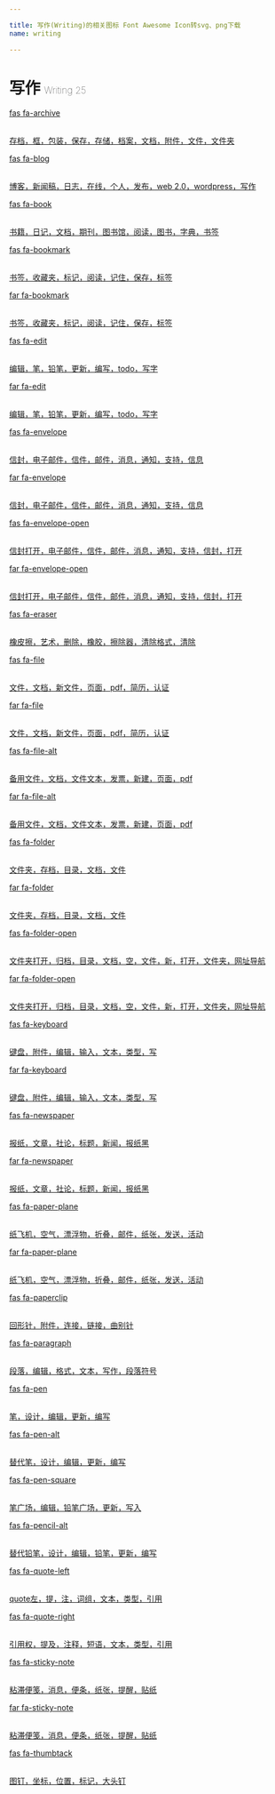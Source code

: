 ```yaml
---

title: 写作(Writing)的相关图标 Font Awesome Icon转svg、png下载
name: writing

---
```


# 写作  <small style="font-size: 60%;font-weight: 100">Writing <span class="badge-secondary badge">25</span> </small>

<search tag="writing" :size="96"/>

<div class="icon-list row" id="search-show"><a href="/icon/solid/archive.html" class="icon-item col-6 col-sm-4 col-md-2"><div class="icon-item-inner"><i class="fas fa-archive"></i><p><span>fas fa-archive</span></p> <p><br>存档，框，包装，保存，存储，档案，文档，附件，文件，文件夹</p></div></a><a href="/icon/solid/blog.html" class="icon-item col-6 col-sm-4 col-md-2"><div class="icon-item-inner"><i class="fas fa-blog"></i><p><span>fas fa-blog</span></p> <p><br>博客，新闻稿，日志，在线，个人，发布，web 2.0，wordpress，写作</p></div></a><a href="/icon/solid/book.html" class="icon-item col-6 col-sm-4 col-md-2"><div class="icon-item-inner"><i class="fas fa-book"></i><p><span>fas fa-book</span></p> <p><br>书籍，日记，文档，期刊，图书馆，阅读，图书，字典，书签</p></div></a><a href="/icon/solid/bookmark.html" class="icon-item col-6 col-sm-4 col-md-2"><div class="icon-item-inner"><i class="fas fa-bookmark"></i><p><span>fas fa-bookmark</span></p> <p><br>书签，收藏夹，标记，阅读，记住，保存，标签</p></div></a><a href="/icon/regular/bookmark.html" class="icon-item col-6 col-sm-4 col-md-2"><div class="icon-item-inner"><i class="far fa-bookmark"></i><p><span>far fa-bookmark</span></p> <p><br>书签，收藏夹，标记，阅读，记住，保存，标签</p></div></a><a href="/icon/solid/edit.html" class="icon-item col-6 col-sm-4 col-md-2"><div class="icon-item-inner"><i class="fas fa-edit"></i><p><span>fas fa-edit</span></p> <p><br>编辑，笔，铅笔，更新，编写，todo，写字</p></div></a><a href="/icon/regular/edit.html" class="icon-item col-6 col-sm-4 col-md-2"><div class="icon-item-inner"><i class="far fa-edit"></i><p><span>far fa-edit</span></p> <p><br>编辑，笔，铅笔，更新，编写，todo，写字</p></div></a><a href="/icon/solid/envelope.html" class="icon-item col-6 col-sm-4 col-md-2"><div class="icon-item-inner"><i class="fas fa-envelope"></i><p><span>fas fa-envelope</span></p> <p><br>信封，电子邮件，信件，邮件，消息，通知，支持，信息</p></div></a><a href="/icon/regular/envelope.html" class="icon-item col-6 col-sm-4 col-md-2"><div class="icon-item-inner"><i class="far fa-envelope"></i><p><span>far fa-envelope</span></p> <p><br>信封，电子邮件，信件，邮件，消息，通知，支持，信息</p></div></a><a href="/icon/solid/envelope-open.html" class="icon-item col-6 col-sm-4 col-md-2"><div class="icon-item-inner"><i class="fas fa-envelope-open"></i><p><span>fas fa-envelope-open</span></p> <p><br>信封打开，电子邮件，信件，邮件，消息，通知，支持，信封，打开</p></div></a><a href="/icon/regular/envelope-open.html" class="icon-item col-6 col-sm-4 col-md-2"><div class="icon-item-inner"><i class="far fa-envelope-open"></i><p><span>far fa-envelope-open</span></p> <p><br>信封打开，电子邮件，信件，邮件，消息，通知，支持，信封，打开</p></div></a><a href="/icon/solid/eraser.html" class="icon-item col-6 col-sm-4 col-md-2"><div class="icon-item-inner"><i class="fas fa-eraser"></i><p><span>fas fa-eraser</span></p> <p><br>橡皮擦，艺术，删除，橡胶，擦除器，清除格式，清除</p></div></a><a href="/icon/solid/file.html" class="icon-item col-6 col-sm-4 col-md-2"><div class="icon-item-inner"><i class="fas fa-file"></i><p><span>fas fa-file</span></p> <p><br>文件，文档，新文件，页面，pdf，简历，认证</p></div></a><a href="/icon/regular/file.html" class="icon-item col-6 col-sm-4 col-md-2"><div class="icon-item-inner"><i class="far fa-file"></i><p><span>far fa-file</span></p> <p><br>文件，文档，新文件，页面，pdf，简历，认证</p></div></a><a href="/icon/solid/file-alt.html" class="icon-item col-6 col-sm-4 col-md-2"><div class="icon-item-inner"><i class="fas fa-file-alt"></i><p><span>fas fa-file-alt</span></p> <p><br>备用文件，文档，文件文本，发票，新建，页面，pdf</p></div></a><a href="/icon/regular/file-alt.html" class="icon-item col-6 col-sm-4 col-md-2"><div class="icon-item-inner"><i class="far fa-file-alt"></i><p><span>far fa-file-alt</span></p> <p><br>备用文件，文档，文件文本，发票，新建，页面，pdf</p></div></a><a href="/icon/solid/folder.html" class="icon-item col-6 col-sm-4 col-md-2"><div class="icon-item-inner"><i class="fas fa-folder"></i><p><span>fas fa-folder</span></p> <p><br>文件夹，存档，目录，文档，文件</p></div></a><a href="/icon/regular/folder.html" class="icon-item col-6 col-sm-4 col-md-2"><div class="icon-item-inner"><i class="far fa-folder"></i><p><span>far fa-folder</span></p> <p><br>文件夹，存档，目录，文档，文件</p></div></a><a href="/icon/solid/folder-open.html" class="icon-item col-6 col-sm-4 col-md-2"><div class="icon-item-inner"><i class="fas fa-folder-open"></i><p><span>fas fa-folder-open</span></p> <p><br>文件夹打开，归档，目录，文档，空，文件，新，打开，文件夹，网址导航</p></div></a><a href="/icon/regular/folder-open.html" class="icon-item col-6 col-sm-4 col-md-2"><div class="icon-item-inner"><i class="far fa-folder-open"></i><p><span>far fa-folder-open</span></p> <p><br>文件夹打开，归档，目录，文档，空，文件，新，打开，文件夹，网址导航</p></div></a><a href="/icon/solid/keyboard.html" class="icon-item col-6 col-sm-4 col-md-2"><div class="icon-item-inner"><i class="fas fa-keyboard"></i><p><span>fas fa-keyboard</span></p> <p><br>键盘，附件，编辑，输入，文本，类型，写</p></div></a><a href="/icon/regular/keyboard.html" class="icon-item col-6 col-sm-4 col-md-2"><div class="icon-item-inner"><i class="far fa-keyboard"></i><p><span>far fa-keyboard</span></p> <p><br>键盘，附件，编辑，输入，文本，类型，写</p></div></a><a href="/icon/solid/newspaper.html" class="icon-item col-6 col-sm-4 col-md-2"><div class="icon-item-inner"><i class="fas fa-newspaper"></i><p><span>fas fa-newspaper</span></p> <p><br>报纸，文章，社论，标题，新闻，报纸黑</p></div></a><a href="/icon/regular/newspaper.html" class="icon-item col-6 col-sm-4 col-md-2"><div class="icon-item-inner"><i class="far fa-newspaper"></i><p><span>far fa-newspaper</span></p> <p><br>报纸，文章，社论，标题，新闻，报纸黑</p></div></a><a href="/icon/solid/paper-plane.html" class="icon-item col-6 col-sm-4 col-md-2"><div class="icon-item-inner"><i class="fas fa-paper-plane"></i><p><span>fas fa-paper-plane</span></p> <p><br>纸飞机，空气，漂浮物，折叠，邮件，纸张，发送，活动</p></div></a><a href="/icon/regular/paper-plane.html" class="icon-item col-6 col-sm-4 col-md-2"><div class="icon-item-inner"><i class="far fa-paper-plane"></i><p><span>far fa-paper-plane</span></p> <p><br>纸飞机，空气，漂浮物，折叠，邮件，纸张，发送，活动</p></div></a><a href="/icon/solid/paperclip.html" class="icon-item col-6 col-sm-4 col-md-2"><div class="icon-item-inner"><i class="fas fa-paperclip"></i><p><span>fas fa-paperclip</span></p> <p><br>回形针，附件，连接，链接，曲别针</p></div></a><a href="/icon/solid/paragraph.html" class="icon-item col-6 col-sm-4 col-md-2"><div class="icon-item-inner"><i class="fas fa-paragraph"></i><p><span>fas fa-paragraph</span></p> <p><br>段落，编辑，格式，文本，写作，段落符号</p></div></a><a href="/icon/solid/pen.html" class="icon-item col-6 col-sm-4 col-md-2"><div class="icon-item-inner"><i class="fas fa-pen"></i><p><span>fas fa-pen</span></p> <p><br>笔，设计，编辑，更新，编写</p></div></a><a href="/icon/solid/pen-alt.html" class="icon-item col-6 col-sm-4 col-md-2"><div class="icon-item-inner"><i class="fas fa-pen-alt"></i><p><span>fas fa-pen-alt</span></p> <p><br>替代笔，设计，编辑，更新，编写</p></div></a><a href="/icon/solid/pen-square.html" class="icon-item col-6 col-sm-4 col-md-2"><div class="icon-item-inner"><i class="fas fa-pen-square"></i><p><span>fas fa-pen-square</span></p> <p><br>笔广场，编辑，铅笔广场，更新，写入</p></div></a><a href="/icon/solid/pencil-alt.html" class="icon-item col-6 col-sm-4 col-md-2"><div class="icon-item-inner"><i class="fas fa-pencil-alt"></i><p><span>fas fa-pencil-alt</span></p> <p><br>替代铅笔，设计，编辑，铅笔，更新，编写</p></div></a><a href="/icon/solid/quote-left.html" class="icon-item col-6 col-sm-4 col-md-2"><div class="icon-item-inner"><i class="fas fa-quote-left"></i><p><span>fas fa-quote-left</span></p> <p><br>quote左，提，注，词组，文本，类型，引用</p></div></a><a href="/icon/solid/quote-right.html" class="icon-item col-6 col-sm-4 col-md-2"><div class="icon-item-inner"><i class="fas fa-quote-right"></i><p><span>fas fa-quote-right</span></p> <p><br>引用权，提及，注释，短语，文本，类型，引用</p></div></a><a href="/icon/solid/sticky-note.html" class="icon-item col-6 col-sm-4 col-md-2"><div class="icon-item-inner"><i class="fas fa-sticky-note"></i><p><span>fas fa-sticky-note</span></p> <p><br>粘滞便笺，消息，便条，纸张，提醒，贴纸</p></div></a><a href="/icon/regular/sticky-note.html" class="icon-item col-6 col-sm-4 col-md-2"><div class="icon-item-inner"><i class="far fa-sticky-note"></i><p><span>far fa-sticky-note</span></p> <p><br>粘滞便笺，消息，便条，纸张，提醒，贴纸</p></div></a><a href="/icon/solid/thumbtack.html" class="icon-item col-6 col-sm-4 col-md-2"><div class="icon-item-inner"><i class="fas fa-thumbtack"></i><p><span>fas fa-thumbtack</span></p> <p><br>图钉，坐标，位置，标记，大头钉</p></div></a></div>

